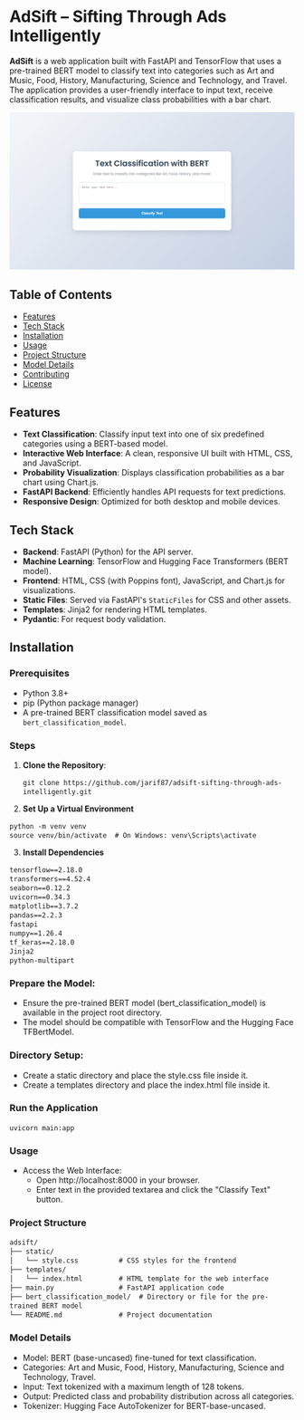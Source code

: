 # AdSift – Sifting Through Ads Intelligently

**AdSift** is a web application built with FastAPI and TensorFlow that uses a pre-trained BERT model to classify text into categories such as Art and Music, Food, History, Manufacturing, Science and Technology, and Travel. The application provides a user-friendly interface to input text, receive classification results, and visualize class probabilities with a bar chart.

![](/images/image.png)

## Table of Contents
- [Features](#features)
- [Tech Stack](#tech-stack)
- [Installation](#installation)
- [Usage](#usage)
- [Project Structure](#project-structure)
- [Model Details](#model-details)
- [Contributing](#contributing)
- [License](#license)

## Features
- **Text Classification**: Classify input text into one of six predefined categories using a BERT-based model.
- **Interactive Web Interface**: A clean, responsive UI built with HTML, CSS, and JavaScript.
- **Probability Visualization**: Displays classification probabilities as a bar chart using Chart.js.
- **FastAPI Backend**: Efficiently handles API requests for text predictions.
- **Responsive Design**: Optimized for both desktop and mobile devices.

## Tech Stack
- **Backend**: FastAPI (Python) for the API server.
- **Machine Learning**: TensorFlow and Hugging Face Transformers (BERT model).
- **Frontend**: HTML, CSS (with Poppins font), JavaScript, and Chart.js for visualizations.
- **Static Files**: Served via FastAPI's `StaticFiles` for CSS and other assets.
- **Templates**: Jinja2 for rendering HTML templates.
- **Pydantic**: For request body validation.

## Installation

### Prerequisites
- Python 3.8+
- pip (Python package manager)
- A pre-trained BERT classification model saved as `bert_classification_model`.

### Steps
1. **Clone the Repository**:
   ```
   git clone https://github.com/jarif87/adsift-sifting-through-ads-intelligently.git

   ```
2. **Set Up a Virtual Environment**
```
python -m venv venv
source venv/bin/activate  # On Windows: venv\Scripts\activate
```
3. **Install Dependencies**
```
tensorflow==2.18.0
transformers==4.52.4
seaborn==0.12.2
uvicorn==0.34.3
matplotlib==3.7.2
pandas==2.2.3
fastapi
numpy==1.26.4
tf_keras==2.18.0
Jinja2
python-multipart
```
### Prepare the Model:
- Ensure the pre-trained BERT model (bert_classification_model) is available in the project root directory.
- The model should be compatible with TensorFlow and the Hugging Face TFBertModel.

### Directory Setup:
- Create a static directory and place the style.css file inside it.
- Create a templates directory and place the index.html file inside it.

### Run the Application

```
uvicorn main:app 
```

### Usage
- Access the Web Interface:
    - Open http://localhost:8000 in your browser.
    - Enter text in the provided textarea and click the "Classify Text" button.

### Project Structure

```
adsift/
├── static/
│   └── style.css          # CSS styles for the frontend
├── templates/
│   └── index.html         # HTML template for the web interface
├── main.py                # FastAPI application code
├── bert_classification_model/  # Directory or file for the pre-trained BERT model
└── README.md              # Project documentation
```

### Model Details
- Model: BERT (base-uncased) fine-tuned for text classification.
- Categories: Art and Music, Food, History, Manufacturing, Science and Technology, Travel.
- Input: Text tokenized with a maximum length of 128 tokens.
- Output: Predicted class and probability distribution across all categories.
- Tokenizer: Hugging Face AutoTokenizer for BERT-base-uncased.

